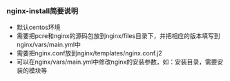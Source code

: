 ### nginx-install简要说明
- 默认centos环境
- 需要把pcre和nginx的源码包放到nginx/files目录下，并把相应的版本填写到nginx/vars/main.yml中
- 需要把nginx.conf放到nginx/templates/nginx.conf.j2
- 可以在nginx/vars/main.yml中修改nginx的安装参数，如：安装目录，需要安装的模块等